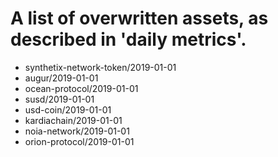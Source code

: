 # A list of overwritten assets, as described in 'daily metrics'.

* synthetix-network-token/2019-01-01
* augur/2019-01-01
* ocean-protocol/2019-01-01
* susd/2019-01-01
* usd-coin/2019-01-01
* kardiachain/2019-01-01
* noia-network/2019-01-01
* orion-protocol/2019-01-01

